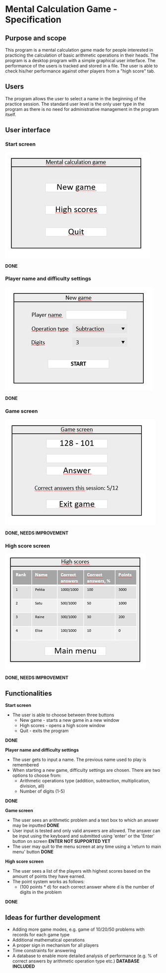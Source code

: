 # Mental Calculation Game - Specification

## Purpose and scope

This program is a mental calculation game made for people interested in practicing the calculation of basic arithmetic operations in their heads. The program is a desktop program with a simple graphical user interface. The performance of the users is tracked and stored in a file. The user is able to check his/her performance against other players from a "high score" tab.

## Users

The program allows the user to select a name in the beginning of the practice session. The standard user level is the only user type in the program as there is no need for administrative management in the program itself.

## User interface

### Start screen

![Menu](https://github.com/lauriap/ot-harjoitustyo/blob/master/documentation/menu.PNG?raw=true.png)

**DONE**

### Player name and difficulty settings

![New game](https://github.com/lauriap/ot-harjoitustyo/blob/master/documentation/new_game.PNG?raw=true)

**DONE**

### Game screen

![Game sceen](https://github.com/lauriap/ot-harjoitustyo/blob/master/documentation/game_screen.PNG?raw=true)

**DONE, NEEDS IMPROVEMENT**

### High score screen

![High score](https://github.com/lauriap/ot-harjoitustyo/blob/master/documentation/high_score.PNG?raw=true)

**DONE, NEEDS IMPROVEMENT**

## Functionalities

**Start screen**

* The user is able to choose between three buttons
	* New game - starts a new game in a new window
	* High scores - opens a high score window
	* Quit - exits the program

**DONE**


**Player name and difficulty settings**

* The user gets to input a name. The previous name used to play is remembered 
* When starting a new game, difficulty settings are chosen. There are two options to choose from:
	* Arithmetic operations type (addition, subtraction, multiplication, division, all)
	* Number of digits (1-5)

**DONE**

**Game screen**

* The user sees an arithmetic problem and a text box to which an answer may be inputted **DONE**
* User input is tested and only valid answers are allowed. The answer can be input using the keyboard and submitted using 'enter' or the 'Enter' button on screen **ENTER NOT SUPPORTED YET**
* The user may quit to the menu screen at any time using a 'return to main menu' button **DONE**



**High score screen**

* The user sees a list of the players with highest scores based on the amount of points they have earned. 
* The point system works as follows: 
	* (100 points * d) for each correct answer where d is the number of digits in the problem

**DONE**

## Ideas for further development

* Adding more game modes, e.g. game of 10/20/50 problems with records for each game type
* Additional mathematical operations
* A proper sign in mechanism for all players
* Time constraints for answering
* A database to enable more detailed analysis of performance (e.g. % of correct answers by arithmetic operation type etc.) **DATABASE INCLUDED**

